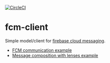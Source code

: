 [![CircleCI](https://circleci.com/gh/stackbuilders/fcm-client.svg?style=svg)](https://circleci.com/gh/stackbuilders/fcm-client)

# fcm-client

Simple model/client for [firebase cloud messaging](https://firebase.google.com/docs/cloud-messaging/concept-options#notifications_and_data_messages).

   * [FCM communication example](cli/Main.hs)
   * [Message composition with lenses example](test/Spec.hs)
